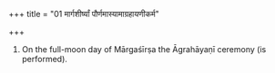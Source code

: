 +++
title = "01 मार्गशीर्ष्यां पौर्णमास्यामाग्रहायणीकर्म"

+++
1. On the full-moon day of Mārgaśīrṣa the Āgrahāyaṇī ceremony (is performed).
